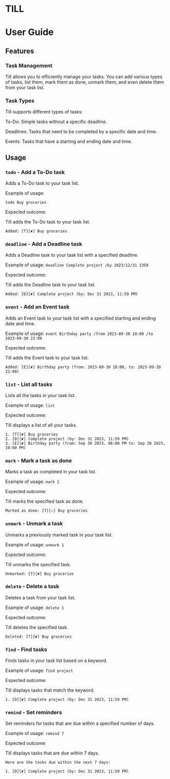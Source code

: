 # TILL
# User Guide

## Features 

### Task Management

Till allows you to efficiently manage your tasks. You can add various types of tasks, list them, mark them as done, unmark them, and even delete them from your task list.

### Task Types

Till supports different types of tasks:

To-Do: Simple tasks without a specific deadline.

Deadlines: Tasks that need to be completed by a specific date and time.

Events: Tasks that have a starting and ending date and time.

## Usage

### `todo` - Add a To-Do task

Adds a To-Do task to your task list.

Example of usage: 

`todo Buy groceries`

Expected outcome:

Till adds the To-Do task to your task list.

```
Added: [T][✘] Buy groceries
```


### `deadline` - Add a Deadline task

Adds a Deadline task to your task list with a specified deadline.

Example of usage:
`deadline Complete project /by 2023/12/31 2359`

Expected outcome:

Till adds the Deadline task to your task list.

```
Added: [D][✘] Complete project (by: Dec 31 2023, 11:59 PM)
```

### `event` - Add an Event task

Adds an Event task to your task list with a specified starting and ending date and time.

Example of usage:
`event Birthday party /from 2023-09-30 18:00 /to 2023-09-30 22:00`

Expected outcome:

Till adds the Event task to your task list.

```Added: [E][✘] Birthday party (from: 2023-09-30 18:00, to: 2023-09-30 22:00)```

### `list` - List all tasks

Lists all the tasks in your task list.

Example of usage:
`list`

Expected outcome:

Till displays a list of all your tasks.

```
1. [T][✘] Buy groceries
2. [D][✘] Complete project (by: Dec 31 2023, 11:59 PM)
3. [E][✘] Birthday party (from: Sep 30 2023, 06:00 PM to: Sep 30 2023, 10:00 PM)
```
### `mark` - Mark a task as done

Marks a task as completed in your task list.

Example of usage:
`mark 1`

Expected outcome:

Till marks the specified task as done.

```Marked as done: [T][✓] Buy groceries```

### `unmark` - Unmark a task

Unmarks a previously marked task in your task list.

Example of usage:
`unmark 1`

Expected outcome:

Till unmarks the specified task.

```Unmarked: [T][✘] Buy groceries```

### `delete` - Delete a task

Deletes a task from your task list.

Example of usage:
`delete 1`

Expected outcome:

Till deletes the specified task.

```Deleted: [T][✘] Buy groceries```

### `find` - Find tasks

Finds tasks in your task list based on a keyword.

Example of usage:
`find project`

Expected outcome:

Till displays tasks that match the keyword.

```1. [D][✘] Complete project (by: Dec 31 2023, 11:59 PM)```

### `remind` - Set reminders

Set reminders for tasks that are due within a specified number of days.

Example of usage:
`remind 7`

Expected outcome:

Till displays tasks that are due within 7 days.

```
Here are the tasks due within the next 7 days:

1. [D][✘] Complete project (by: Dec 31 2023, 11:59 PM)
```





